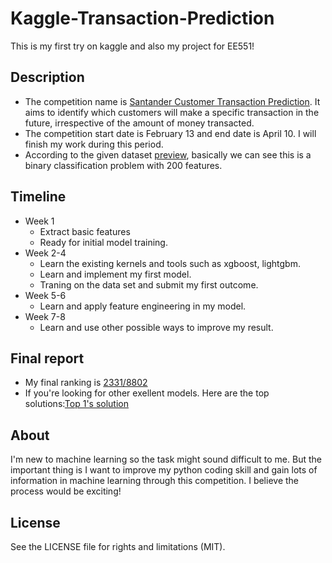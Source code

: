 # Kaggle-Transaction-Prediction
This is my first try on kaggle and also my project for EE551!
## Description
* The competition name is [Santander Customer Transaction Prediction](https://www.kaggle.com/c/santander-customer-transaction-prediction). It aims to identify which customers will make a specific transaction in the future, irrespective of the amount of money transacted. 
* The competition start date is February 13 and end date is April 10. I will finish my work during this period.
* According to the given dataset [preview](https://github.com/smallsunjj/kaggle-transaction-prediction/blob/master/DataPreview.png), basically we can see this is a binary classification problem with 200 features.
## Timeline
* Week 1 
  * Extract basic features
  * Ready for initial model training.
* Week 2-4 
  * Learn the existing kernels and tools such as xgboost, lightgbm. 
  * Learn and implement my first model. 
  * Traning on the data set and submit my first outcome.
* Week 5-6
  * Learn and apply feature engineering in my model.
* Week 7-8
  * Learn and use other possible ways to improve my result.
## Final report
* My final ranking is [2331/8802](https://www.kaggle.com/smallsunjj)
* If you're looking for other exellent models. Here are the top solutions:[Top 1's solution](https://www.kaggle.com/c/santander-customer-transaction-prediction/discussion/89003#latest-521279)

## About
I'm new to machine learning so the task might sound difficult to me. But the important thing is I want to improve my python coding skill and gain lots of information in machine learning through this competition. I believe the process would be exciting!

## License
See the LICENSE file for rights and limitations (MIT).
